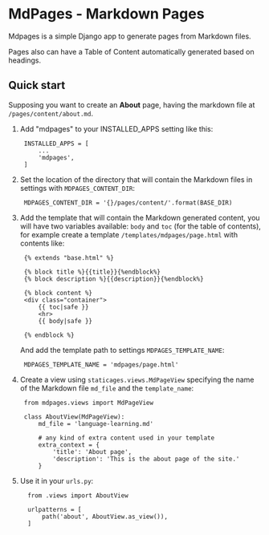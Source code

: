 MdPages - Markdown Pages
=====

Mdpages is a simple Django app to generate pages from Markdown files.

Pages also can have a Table of Content automatically generated based
on headings.

Quick start
-----------

Supposing you want to create an **About** page, having the markdown
file at `/pages/content/about.md`.

1. Add "mdpages" to your INSTALLED_APPS setting like this:

		INSTALLED_APPS = [
			...
			'mdpages',
		]

2. Set the location of the directory that will contain the Markdown
   files in settings with `MDPAGES_CONTENT_DIR`:
   
		MDPAGES_CONTENT_DIR = '{}/pages/content/'.format(BASE_DIR)

3. Add the template that will contain the Markdown generated content,
   you will have two variables available: `body` and `toc` (for the
   table of contents), for example create a template
   `/templates/mdpages/page.html` with contents like:
   
		{% extends "base.html" %}

		{% block title %}{{title}}{%endblock%}
		{% block description %}{{description}}{%endblock%}

		{% block content %}
		<div class="container">
			{{ toc|safe }}
			<hr>
			{{ body|safe }}

		{% endblock %}

	And add the template path to settings
    `MDPAGES_TEMPLATE_NAME`:
	
	    MDPAGES_TEMPLATE_NAME = 'mdpages/page.html'

4. Create a view using `staticages.views.MdPageView` specifying
   the name of the Markdown file `md_file` and the `template_name`:

		from mdpages.views import MdPageView

		class AboutView(MdPageView):
			md_file = 'language-learning.md'

			# any kind of extra content used in your template
			extra_context = {
				'title': 'About page',
				'description': 'This is the about page of the site.'
			}

5. Use it in your `urls.py`:

		 from .views import AboutView

		 urlpatterns = [
			 path('about', AboutView.as_view()),	
		 ]

